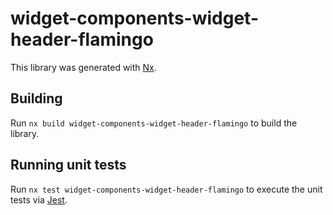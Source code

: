 # widget-components-widget-header-flamingo

This library was generated with [Nx](https://nx.dev).

## Building

Run `nx build widget-components-widget-header-flamingo` to build the library.

## Running unit tests

Run `nx test widget-components-widget-header-flamingo` to execute the unit tests via [Jest](https://jestjs.io).
